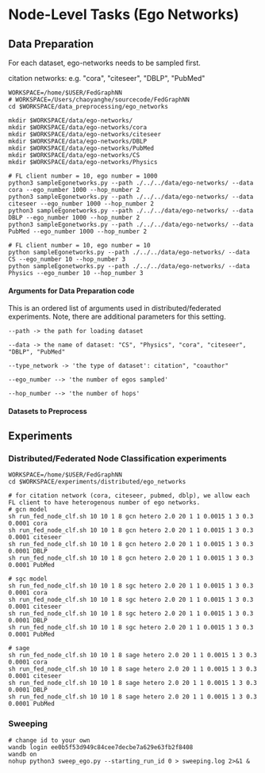 # Node-Level Tasks (Ego Networks)


## Data Preparation


For each dataset, ego-networks needs to be sampled first.  

citation networks: e.g. "cora", "citeseer", "DBLP", "PubMed"
```
WORKSPACE=/home/$USER/FedGraphNN
# WORKSPACE=/Users/chaoyanghe/sourcecode/FedGraphNN
cd $WORKSPACE/data_preprocessing/ego_networks

mkdir $WORKSPACE/data/ego-networks/
mkdir $WORKSPACE/data/ego-networks/cora
mkdir $WORKSPACE/data/ego-networks/citeseer
mkdir $WORKSPACE/data/ego-networks/DBLP
mkdir $WORKSPACE/data/ego-networks/PubMed
mkdir $WORKSPACE/data/ego-networks/CS
mkdir $WORKSPACE/data/ego-networks/Physics

# FL client number = 10, ego number = 1000
python3 sampleEgonetworks.py --path ./../../data/ego-networks/ --data cora --ego_number 1000 --hop_number 2
python3 sampleEgonetworks.py --path ./../../data/ego-networks/ --data citeseer --ego_number 1000 --hop_number 2
python3 sampleEgonetworks.py --path ./../../data/ego-networks/ --data DBLP --ego_number 1000 --hop_number 2
python3 sampleEgonetworks.py --path ./../../data/ego-networks/ --data PubMed --ego_number 1000 --hop_number 2

# FL client number = 10, ego number = 10
python sampleEgonetworks.py --path ./../../data/ego-networks/ --data CS --ego_number 10 --hop_number 3
python sampleEgonetworks.py --path ./../../data/ego-networks/ --data Physics --ego_number 10 --hop_number 3
```

#### Arguments for Data Preparation code
This is an ordered list of arguments used in distributed/federated experiments. Note, there are additional parameters for this setting.
```
--path -> the path for loading dataset

--data -> the name of dataset: "CS", "Physics", "cora", "citeseer", "DBLP", "PubMed"

--type_network -> 'the type of dataset': citation", "coauthor"

--ego_number --> 'the number of egos sampled'

--hop_number --> 'the number of hops'
```

#### Datasets to Preprocess

## Experiments 

### Distributed/Federated Node Classification experiments
```
WORKSPACE=/home/$USER/FedGraphNN
cd $WORKSPACE/experiments/distributed/ego_networks

# for citation network (cora, citeseer, pubmed, dblp), we allow each FL client to have heterogenous number of ego networks.
# gcn model
sh run_fed_node_clf.sh 10 10 1 8 gcn hetero 2.0 20 1 1 0.0015 1 3 0.3 0.0001 cora
sh run_fed_node_clf.sh 10 10 1 8 gcn hetero 2.0 20 1 1 0.0015 1 3 0.3 0.0001 citeseer
sh run_fed_node_clf.sh 10 10 1 8 gcn hetero 2.0 20 1 1 0.0015 1 3 0.3 0.0001 DBLP
sh run_fed_node_clf.sh 10 10 1 8 gcn hetero 2.0 20 1 1 0.0015 1 3 0.3 0.0001 PubMed

# sgc model
sh run_fed_node_clf.sh 10 10 1 8 sgc hetero 2.0 20 1 1 0.0015 1 3 0.3 0.0001 cora
sh run_fed_node_clf.sh 10 10 1 8 sgc hetero 2.0 20 1 1 0.0015 1 3 0.3 0.0001 citeseer
sh run_fed_node_clf.sh 10 10 1 8 sgc hetero 2.0 20 1 1 0.0015 1 3 0.3 0.0001 DBLP
sh run_fed_node_clf.sh 10 10 1 8 sgc hetero 2.0 20 1 1 0.0015 1 3 0.3 0.0001 PubMed

# sage
sh run_fed_node_clf.sh 10 10 1 8 sage hetero 2.0 20 1 1 0.0015 1 3 0.3 0.0001 cora
sh run_fed_node_clf.sh 10 10 1 8 sage hetero 2.0 20 1 1 0.0015 1 3 0.3 0.0001 citeseer
sh run_fed_node_clf.sh 10 10 1 8 sage hetero 2.0 20 1 1 0.0015 1 3 0.3 0.0001 DBLP
sh run_fed_node_clf.sh 10 10 1 8 sage hetero 2.0 20 1 1 0.0015 1 3 0.3 0.0001 PubMed

```


### Sweeping
```
# change id to your own
wandb login ee0b5f53d949c84cee7decbe7a629e63fb2f8408
wandb on
nohup python3 sweep_ego.py --starting_run_id 0 > sweeping.log 2>&1 &
```